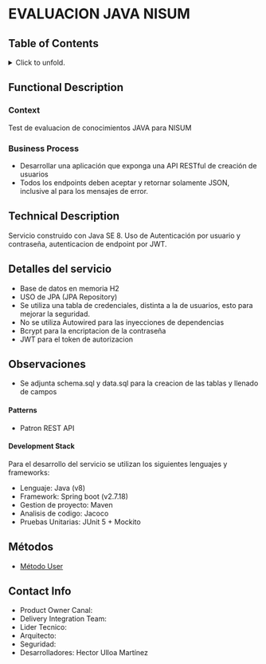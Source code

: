 #   EVALUACION JAVA NISUM
## Table of Contents
<p>
<details>
<summary>Click to unfold.</summary>

[[_TOC_]]

</details>
</p>

## Functional Description
### Context
Test de evaluacion de conocimientos JAVA para NISUM

### Business Process 
 - Desarrollar una aplicación que exponga una API RESTful de creación de usuarios  
 - Todos los endpoints deben aceptar y retornar solamente JSON, inclusive al para los mensajes de
error.


## Technical Description
Servicio construido con Java SE 8. Uso de Autenticación por usuario y contraseña, autenticacion de endpoint por JWT.

## Detalles del servicio
- Base de datos en memoria H2
- USO de JPA (JPA Repository)
- Se utiliza una tabla de credenciales, distinta a la de usuarios, esto para mejorar la seguridad.
- No se utiliza Autowired para las inyecciones de dependencias
- Bcrypt para la encriptacion de la contraseña
- JWT para el token de autorizacion

## Observaciones

- Se adjunta schema.sql y data.sql para la creacion de las tablas y llenado de campos


#### Patterns
- Patron REST API

#### Development Stack 
Para el desarrollo del servicio se utilizan los siguientes lenguajes y frameworks: 
- Lenguaje: Java (v8)
- Framework: Spring boot (v2.7.18)
- Gestion de proyecto: Maven 
- Analisis de codigo: Jacoco
- Pruebas Unitarias: JUnit 5 + Mockito

## Métodos
- [Método User](https://github.com/hulloamartinez/eval-nisum/blob/main/user-creation-readme.md)

## Contact Info
- Product Owner Canal:
- Delivery Integration Team:
- Lider Tecnico:
- Arquitecto:
- Seguridad:
- Desarrolladores: Hector Ulloa Martínez


